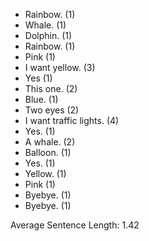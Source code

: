- Rainbow. (1)
- Whale. (1)
- Dolphin. (1)
- Rainbow. (1)
- Pink (1)
- I want yellow. (3)
- Yes (1)
- This one. (2)
- Blue. (1)
- Two eyes (2)
- I want traffic lights. (4)
- Yes. (1)
- A whale. (2)
- Balloon. (1)
- Yes. (1)
- Yellow. (1)
- Pink (1)
- Byebye. (1)
- Byebye. (1)

Average Sentence Length: 1.42

